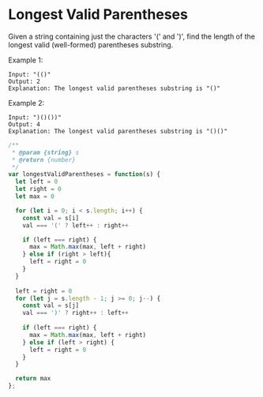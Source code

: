 # Longest Valid Parentheses

Given a string containing just the characters '(' and ')', find the length of the longest valid (well-formed) parentheses substring.

Example 1:

    Input: "(()"
    Output: 2
    Explanation: The longest valid parentheses substring is "()"

Example 2:

    Input: ")()())"
    Output: 4
    Explanation: The longest valid parentheses substring is "()()"


```JavaScript
/**
 * @param {string} s
 * @return {number}
 */
var longestValidParentheses = function(s) {
  let left = 0
  let right = 0
  let max = 0

  for (let i = 0; i < s.length; i++) {
    const val = s[i]
    val === '(' ? left++ : right++

    if (left === right) {
      max = Math.max(max, left + right)
    } else if (right > left){
      left = right = 0
    }
  }
    
  left = right = 0
  for (let j = s.length - 1; j >= 0; j--) {
    const val = s[j]
    val === ')' ? right++ : left++
      
    if (left === right) {
      max = Math.max(max, left + right)
    } else if (left > right) {
      left = right = 0
    }
  }

  return max
};
```